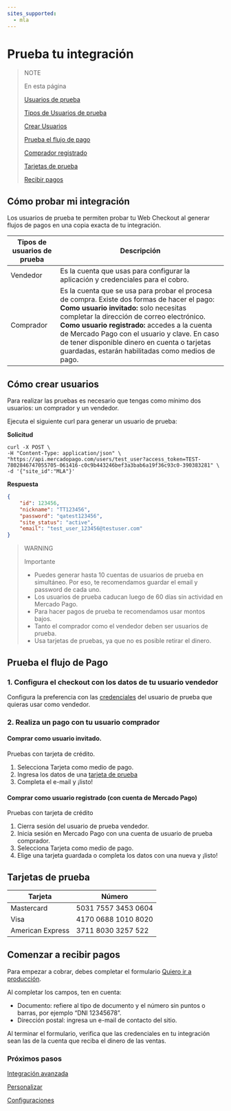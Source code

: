 ```yaml
---
sites_supported:
  - mla
---
```


# Prueba tu integración

>NOTE
>
>En esta página
>
> [Usuarios de prueba](https://beta.mercadopago.com.ar/developers/es/guides/payments/web-payment-checkout/test-integration#bookmark_usuarios_de_prueba)
> 
> [Tipos de Usuarios de prueba](https://beta.mercadopago.com.ar/developers/es/guides/payments/web-payment-checkout/test-integration#bookmark_tipos_deu_usuarios_de_prueba)
> 
> [Crear Usuarios](https://beta.mercadopago.com.ar/developers/es/guides/payments/web-payment-checkout/test-integration#bookmark_cómo_crear_usuarios)
> 
> [Prueba el flujo de pago](https://beta.mercadopago.com.ar/developers/es/guides/payments/web-payment-checkout/test-integration#bookmark_prueba_el_flujo_de_pago)
> 
> [Comprador registrado](https://beta.mercadopago.com.ar/developers/es/guides/payments/web-payment-checkout/test-integration#bookmark_comprador_registrado_(cuenta_de_mercado_pago))
> 
> [Tarjetas de prueba](https://beta.mercadopago.com.ar/developers/es/guides/payments/web-payment-checkout/test-integration#bookmark_tarjetas_de_prueba)
> 
> [Recibir pagos](https://beta.mercadopago.com.ar/developers/es/guides/payments/web-payment-checkout/test-integration#bookmark_comenzar_a_recibir_pagos)


## Cómo probar mi integración

Los usuarios de prueba te permiten probar tu Web Checkout al generar flujos de pagos en una copia exacta de tu integración.

Tipos de usuarios de prueba | Descripción
------------ | -------------
Vendedor | Es la cuenta que usas para configurar la aplicación y credenciales para el cobro.
Comprador | Es la cuenta que se usa para probar el procesa de compra. Existe dos formas de hacer el pago: **Como usuario invitado:** solo necesitas completar la dirección de correo electrónico. **Como usuario registrado:** accedes a la cuenta de Mercado Pago con el usuario y clave. En caso de tener disponible dinero en cuenta o tarjetas guardadas, estarán habilitadas como medios de pago.


## Cómo crear usuarios
Para realizar las pruebas es necesario que tengas como mínimo dos usuarios: un comprador y un vendedor.

Ejecuta el siguiente curl para generar un usuario de prueba:

**Solicitud**

```curl
curl -X POST \
-H "Content-Type: application/json" \
"https://api.mercadopago.com/users/test_user?access_token=TEST-7802846747055705-061416-c0c9b443246bef3a3bab6a19f36c93c0-390383281" \
-d '{"site_id":"MLA"}'
```

**Respuesta**

```json
{
    "id": 123456,
    "nickname": "TT123456",
    "password": "qatest123456",
    "site_status": "active",
    "email": "test_user_123456@testuser.com"
}
```

>WARNING
>
>Importante
>
> * Puedes generar hasta 10 cuentas de usuarios de prueba en simultáneo. Por eso, te recomendamos guardar el email y password de cada uno.
> * Los usuarios de prueba caducan luego de 60 días sin actividad en Mercado Pago.
> * Para hacer pagos de prueba te recomendamos usar montos bajos.
> * Tanto el comprador como el vendedor deben ser usuarios de prueba.
> * Usa tarjetas de pruebas, ya que no es posible retirar el dinero.


## Prueba el flujo de Pago

### 1. Configura el checkout con los datos de tu usuario vendedor

Configura la preferencia con las [credenciales](https://www.mercadopago.com/mla/account/credentials) del usuario de prueba que quieras usar como vendedor.

### 2. Realiza un pago con tu usuario comprador

#### Comprar como usuario invitado.

Pruebas con tarjeta de crédito.


1. Selecciona Tarjeta como medio de pago.
2. Ingresa los datos de una [tarjeta de prueba](https://beta.mercadopago.com.ar/developers/es/guides/payments/web-payment-checkout/advanced-integration#bookmark_tarejtas_de_prueba)
3. Completa el e-mail y ¡listo!

#### Comprar como usuario registrado (con cuenta de Mercado Pago)
Pruebas con tarjeta de crédito

1. Cierra sesión del usuario de prueba vendedor.
2. Inicia sesión en Mercado Pago con una cuenta de usuario de prueba comprador.
3. Selecciona Tarjeta como medio de pago.
4. Elige una tarjeta guardada o completa los datos con una nueva y ¡listo!


## Tarjetas de prueba

Tarjeta | Número
------------ | -------------
Mastercard | 5031 7557 3453 0604
Visa | 4170 0688 1010 8020
American Express | 3711 8030 3257 522


## Comenzar a recibir pagos

Para empezar a cobrar, debes completar el formulario [Quiero ir a producción](https://www.mercadopago.com/mla/account/credentials/).

Al completar los campos, ten en cuenta:

* Documento: refiere al tipo de documento y el número sin puntos o barras, por ejemplo “DNI 12345678”.
* Dirección postal: ingresa un e-mail de contacto del sitio.

Al terminar el formulario, verifica que las credenciales en tu integración sean las de la cuenta que reciba el dinero de las ventas.

### Próximos pasos
[Integración avanzada](https://beta.mercadopago.com.ar/developers/es/guides/payments/web-payment-checkout/advanced-integration/)
	
[Personalizar](https://beta.mercadopago.com.ar/developers/es/guides/payments/web-payment-checkout/customizations)
	
[Configuraciones](https://beta.mercadopago.com.ar/developers/es/guides/payments/web-payment-checkout/configurations)